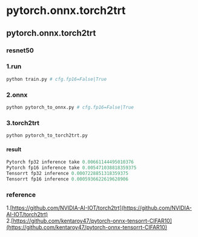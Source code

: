 # pytorch.onnx.torch2trt
## pytorch.onnx.torch2trt

### resnet50

### 1.run
```python
python train.py # cfg.fp16=False|True
```

### 2.onnx
```python
python pytorch_to_onnx.py # cfg.fp16=False|True
```

### 3.torch2trt
```python
python pytorch_to_torch2trt.py
```
#### result
```python
Pytorch fp32 inference take 0.00661144495010376
Pytorch fp16 inference take 0.005471038818359375
Tensorrt fp32 inference 0.0007228851318359375
Tensorrt fp16 inference 0.0005936622619628906
```

### reference
1.[https://github.com/NVIDIA-AI-IOT/torch2trt](https://github.com/NVIDIA-AI-IOT/torch2trt) <br/>
2.[https://github.com/kentaroy47/pytorch-onnx-tensorrt-CIFAR10](https://github.com/kentaroy47/pytorch-onnx-tensorrt-CIFAR10)

